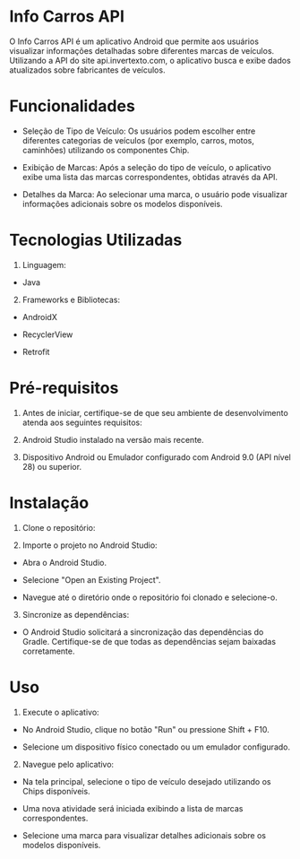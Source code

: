 # Info Carros API
O Info Carros API é um aplicativo Android que permite aos usuários visualizar informações detalhadas sobre diferentes marcas de veículos. Utilizando a API do site api.invertexto.com, o aplicativo busca e exibe dados atualizados sobre fabricantes de veículos.​

# Funcionalidades
- Seleção de Tipo de Veículo: Os usuários podem escolher entre diferentes categorias de veículos (por exemplo, carros, motos, caminhões) utilizando os componentes Chip.​

- Exibição de Marcas: Após a seleção do tipo de veículo, o aplicativo exibe uma lista das marcas correspondentes, obtidas através da API.​

- Detalhes da Marca: Ao selecionar uma marca, o usuário pode visualizar informações adicionais sobre os modelos disponíveis.

# Tecnologias Utilizadas
1. Linguagem:
- Java​
2. Frameworks e Bibliotecas:
  
- AndroidX​

- RecyclerView​

- Retrofit


# Pré-requisitos
1. Antes de iniciar, certifique-se de que seu ambiente de desenvolvimento atenda aos seguintes requisitos:​

2. Android Studio instalado na versão mais recente.​

3. Dispositivo Android ou Emulador configurado com Android 9.0 (API nível 28) ou superior.​

# Instalação
1. Clone o repositório:


2. Importe o projeto no Android Studio:

- Abra o Android Studio.​

- Selecione "Open an Existing Project".​

- Navegue até o diretório onde o repositório foi clonado e selecione-o.​

3. Sincronize as dependências:

- O Android Studio solicitará a sincronização das dependências do Gradle. Certifique-se de que todas as dependências sejam baixadas corretamente.

# Uso
1. Execute o aplicativo:

- No Android Studio, clique no botão "Run" ou pressione Shift + F10.​

- Selecione um dispositivo físico conectado ou um emulador configurado.​

2. Navegue pelo aplicativo:

- Na tela principal, selecione o tipo de veículo desejado utilizando os Chips disponíveis.​

- Uma nova atividade será iniciada exibindo a lista de marcas correspondentes.​

- Selecione uma marca para visualizar detalhes adicionais sobre os modelos disponíveis.​
